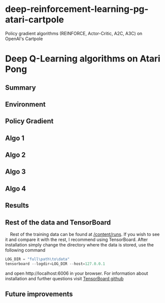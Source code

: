 # deep-reinforcement-learning-pg-atari-cartpole
Policy gradient algorithms (REINFORCE, Actor-Critic, A2C, A3C) on  OpenAI's Cartpole
# Deep Q-Learning algorithms on Atari Pong

## Summary

## Environment

## Policy Gradient

## Algo 1

## Algo 2

## Algo 3

## Algo 4

## Results
    
## Rest of the data and TensorBoard
&nbsp;&nbsp;&nbsp;&nbsp;Rest of the training data can be found at [/content/runs](https://github.com/leonjovanovic/deep-reinforcement-learning-atari-pong/tree/main/content/runs). If you wish to see it and compare it with the rest, I recommend using TensorBoard. After installation simply change the directory where the data is stored, use the following command
  
```python
LOG_DIR = "full\path\to\data"
tensorboard --logdir=LOG_DIR --host=127.0.0.1
```
and open http://localhost:6006 in your browser.
For information about installation and further questions visit [TensorBoard github](https://github.com/tensorflow/tensorboard/blob/master/README.md)

## Future improvements
  


